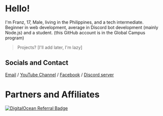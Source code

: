 # Hello!
I'm Franz, 17, Male, living in the Philippines, and a tech intermediate. Beginner in web development, average in Discord bot development (mainly Node.js) and a student. (this GitHub account is in the Global Campus program)
> Projects? [I'll add later, I'm lazy]

## Socials and Contact
[Email](mailto:hi@sechi.live) / [YouTube Channel](https://www.youtube.com/@sechipeanut) / [Facebook](https://www.facebook.com/sechipeanut) /
[Discord server](https://discord.gg/psl)

# Partners and Affiliates
[![DigitalOcean Referral Badge](https://web-platforms.sfo2.cdn.digitaloceanspaces.com/WWW/Badge%201.svg)](https://www.digitalocean.com/?refcode=3b773da89cbe&utm_campaign=Referral_Invite&utm_medium=Referral_Program&utm_source=badge)

<!---
devpranchi/devpranchi is a ✨ special ✨ repository because its `README.md` (this file) appears on your GitHub profile.
You can click the Preview link to take a look at your changes.
--->
